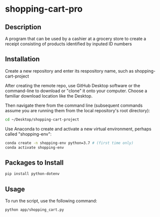 # shopping-cart-pro


## Description

A program that can be used by a cashier at a grocery store to create a receipt consisting of products identified by inputed ID numbers

  
## Installation

Create a new repository and enter its respository name, such as shopping-cart-project

After creating the remote repo, use GitHub Desktop software or the command-line to download or "clone" it onto your computer. Choose a familiar download location like the Desktop.

Then navigate there from the command line (subsequent commands assume you are running them from the local repository's root directory):

```sh
cd ~/Desktop/shopping-cart-project
```

Use Anaconda to create and activate a new virtual environment, perhaps called "shopping-env":

```sh
conda create -n shopping-env python=3.7 # (first time only)
conda activate shopping-env
```

## Packages to Install

```sh
pip install python-dotenv
```

## Usage

To run the script, use the following command:

```
python app/shopping_cart.py
```





